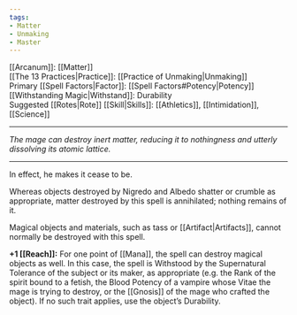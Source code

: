 ```yaml
---
tags:
- Matter
- Unmaking
- Master
---
```


[[Arcanum]]: [[Matter]]\
[[The 13 Practices|Practice]]: [[Practice of Unmaking|Unmaking]]\
Primary [[Spell Factors|Factor]]: [[Spell Factors#Potency|Potency]]\
[[Withstanding Magic|Withstand]]: Durability\
Suggested [[Rotes|Rote]] [[Skill|Skills]]: [[Athletics]], [[Intimidation]], [[Science]]

---

_The mage can destroy inert matter, reducing it to nothingness and utterly dissolving its atomic lattice._

---

In effect, he makes it cease to be.

Whereas objects destroyed by Nigredo and Albedo shatter or crumble as appropriate, matter destroyed by this spell is annihilated; nothing remains of it.

Magical objects and materials, such as tass or [[Artifact|Artifacts]], cannot normally be destroyed with this spell.

**+1 [[Reach]]:** For one point of [[Mana]], the spell can destroy magical objects as well. In this case, the spell is Withstood by the Supernatural Tolerance of the subject or its maker, as appropriate (e.g. the Rank of the spirit bound to a fetish, the Blood Potency of a vampire whose Vitae the mage is trying to destroy, or the [[Gnosis]] of the mage who crafted the object). If no such trait applies, use the object’s Durability.